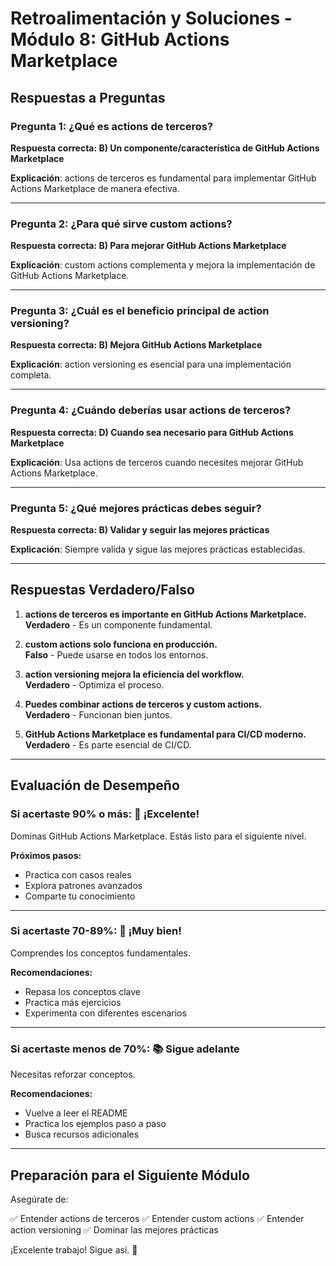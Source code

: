 # Retroalimentación y Soluciones - Módulo 8: GitHub Actions Marketplace

## Respuestas a Preguntas

### Pregunta 1: ¿Qué es actions de terceros?
**Respuesta correcta: B) Un componente/característica de GitHub Actions Marketplace**

**Explicación**: actions de terceros es fundamental para implementar GitHub Actions Marketplace de manera efectiva.

---

### Pregunta 2: ¿Para qué sirve custom actions?
**Respuesta correcta: B) Para mejorar GitHub Actions Marketplace**

**Explicación**: custom actions complementa y mejora la implementación de GitHub Actions Marketplace.

---

### Pregunta 3: ¿Cuál es el beneficio principal de action versioning?
**Respuesta correcta: B) Mejora GitHub Actions Marketplace**

**Explicación**: action versioning es esencial para una implementación completa.

---

### Pregunta 4: ¿Cuándo deberías usar actions de terceros?
**Respuesta correcta: D) Cuando sea necesario para GitHub Actions Marketplace**

**Explicación**: Usa actions de terceros cuando necesites mejorar GitHub Actions Marketplace.

---

### Pregunta 5: ¿Qué mejores prácticas debes seguir?
**Respuesta correcta: B) Validar y seguir las mejores prácticas**

**Explicación**: Siempre valida y sigue las mejores prácticas establecidas.

---

## Respuestas Verdadero/Falso

1. **actions de terceros es importante en GitHub Actions Marketplace.**  
   **Verdadero** - Es un componente fundamental.

2. **custom actions solo funciona en producción.**  
   **Falso** - Puede usarse en todos los entornos.

3. **action versioning mejora la eficiencia del workflow.**  
   **Verdadero** - Optimiza el proceso.

4. **Puedes combinar actions de terceros y custom actions.**  
   **Verdadero** - Funcionan bien juntos.

5. **GitHub Actions Marketplace es fundamental para CI/CD moderno.**  
   **Verdadero** - Es parte esencial de CI/CD.

---

## Evaluación de Desempeño

### Si acertaste 90% o más: 🌟 ¡Excelente!
Dominas GitHub Actions Marketplace. Estás listo para el siguiente nivel.

**Próximos pasos:**
- Practica con casos reales
- Explora patrones avanzados
- Comparte tu conocimiento

---

### Si acertaste 70-89%: 💪 ¡Muy bien!
Comprendes los conceptos fundamentales.

**Recomendaciones:**
- Repasa los conceptos clave
- Practica más ejercicios
- Experimenta con diferentes escenarios

---

### Si acertaste menos de 70%: 📚 Sigue adelante
Necesitas reforzar conceptos.

**Recomendaciones:**
- Vuelve a leer el README
- Practica los ejemplos paso a paso
- Busca recursos adicionales

---

## Preparación para el Siguiente Módulo

Asegúrate de:

✅ Entender actions de terceros
✅ Entender custom actions
✅ Entender action versioning
✅ Dominar las mejores prácticas

¡Excelente trabajo! Sigue así. 🚀
